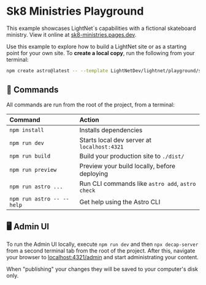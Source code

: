 # Sk8 Ministries Playground

This example showcases LightNet´s capabilities with a fictional skateboard ministry.
View it online at [sk8-ministries.pages.dev](https://sk8-ministries.pages.dev/).

Use this example to explore how to build a LightNet site or as a starting point for your own site. To **create a local copy**, run the following from your terminal:

```sh
npm create astro@latest -- --template LightNetDev/lightnet/playground/sk8-ministries
```

## 🚀 Commands

All commands are run from the root of the project, from a terminal:

| Command                   | Action                                           |
| :------------------------ | :----------------------------------------------- |
| `npm install`             | Installs dependencies                            |
| `npm run dev`             | Starts local dev server at `localhost:4321`      |
| `npm run build`           | Build your production site to `./dist/`          |
| `npm run preview`         | Preview your build locally, before deploying     |
| `npm run astro ...`       | Run CLI commands like `astro add`, `astro check` |
| `npm run astro -- --help` | Get help using the Astro CLI                     |

## 🖥️ Admin UI

To run the Admin UI locally, execute `npm run dev` and then `npx decap-server` from a second terminal tab from the root of the project.
After this, navigate your browser to [localhost:4321/admin](localhost:4321/admin) and start administrating your content.

When "publishing" your changes they will be saved to your computer's disk only.
